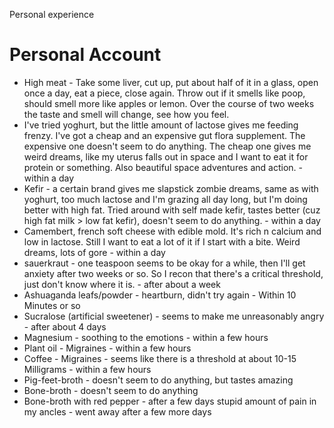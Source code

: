 Personal experience

# Personal Account
- High meat - Take some liver, cut up, put about half of it in a glass, open once a day, eat a piece, close again. Throw out if it smells like poop, should smell more like apples or lemon. Over the course of two weeks the taste and smell will change, see how you feel. 
- I've tried yoghurt, but the little amount of lactose gives me feeding frenzy. I've got a cheap and an expensive gut flora supplement. The expensive one doesn't seem to do anything. The cheap one gives me weird dreams, like my uterus falls out in space and I want to eat it for protein or something. Also beautiful space adventures and action. - within a day
- Kefir - a certain brand gives me slapstick zombie dreams, same as with yoghurt, too much lactose and I'm grazing all day long, but I'm doing better with high fat. Tried around with self made kefir, tastes better (cuz high fat milk > low fat kefir), doesn't seem to do anything. - within a day
- Camembert, french soft cheese with edible mold. It's rich n calcium and low in lactose. Still I want to eat a lot of it if I start with a bite. Weird dreams, lots of gore - within a day
- sauerkraut - one teaspoon seems to be okay for a while, then I'll get anxiety after two weeks or so. So I recon that there's a critical threshold, just don't know where it is. - after about a week
- Ashuaganda leafs/powder - heartburn, didn't try again - Within 10 Minutes or so
- Sucralose (artificial sweetener) - seems to make me unreasonably angry - after about 4 days
- Magnesium - soothing to the emotions - within a few hours
- Plant oil - Migraines - within a few hours
- Coffee - Migraines - seems like there is a threshold at about 10-15 Milligrams - within a few hours
- Pig-feet-broth - doesn't seem to do anything, but tastes amazing
- Bone-broth - doesn't seem to do anything
- Bone-broth with red pepper - after a few days stupid amount of pain in my ancles - went away after a few more days 
